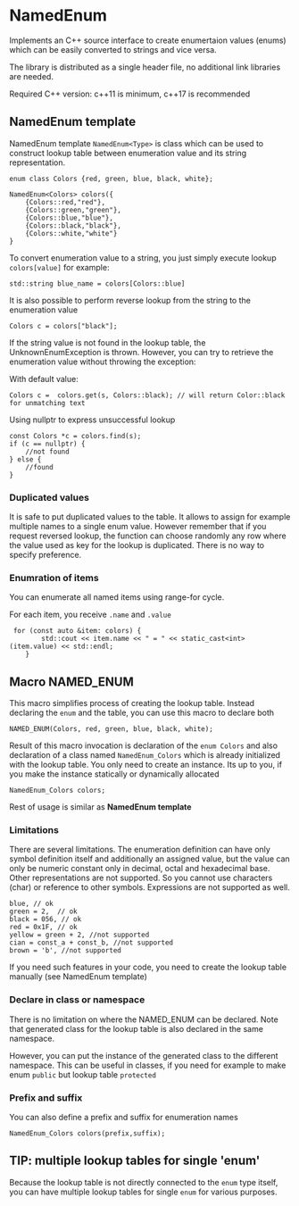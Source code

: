 # NamedEnum 

Implements an C++ source interface to create enumertaion values (enums) which can 
be easily converted to strings and vice versa.


The library is distributed as a single header file, no additional link libraries are needed.

Required C++ version: c++11 is minimum, c++17 is recommended

## NamedEnum template

NamedEnum template `NamedEnum<Type>` is class which can be used to construct lookup
table between enumeration value and its string representation.

```
enum class Colors {red, green, blue, black, white};

NamedEnum<Colors> colors({
    {Colors::red,"red"},
    {Colors::green,"green"},
    {Colors::blue,"blue"},
    {Colors::black,"black"},    
    {Colors::white,"white"}
}
```

To convert enumeration value to a string, you just simply execute lookup `colors[value]` for example:

```
std::string blue_name = colors[Colors::blue]
```

It is also possible to perform reverse lookup from the string to the enumeration value

```
Colors c = colors["black"];
```

If the string value is not found in the lookup table, the UnknownEnumException is thrown. However, you can try to retrieve the enumeration value without throwing the exception:


With default value:

```
Colors c =  colors.get(s, Colors::black); // will return Color::black for unmatching text
```

Using nullptr to express unsuccessful lookup

```
const Colors *c = colors.find(s);
if (c == nullptr) {
    //not found
} else {
    //found
}
```

### Duplicated values

It is safe to put duplicated values to the table. It allows to assign for example
multiple names to a single enum value. However remember that if you request
reversed lookup, the function can choose randomly any row where the value
used as key for the lookup is duplicated. There is no way to specify preference.


### Enumration of items

You can enumerate all named items using range-for cycle.

For each item, you receive `.name` and `.value`

```
 for (const auto &item: colors) {
        std::cout << item.name << " = " << static_cast<int>(item.value) << std::endl;
    }
```


## Macro NAMED_ENUM

This macro simplifies process of creating the lookup table. Instead declaring the
`enum` and the table, you can use this macro to declare both

```
NAMED_ENUM(Colors, red, green, blue, black, white);
```

Result of this macro invocation is declaration of the `enum Colors` and also declaration of a class named `NamedEnum_Colors` which is already initialized with the lookup table. You
only need to create an instance. Its up to you, if you make the instance statically or
dynamically allocated

```
NamedEnum_Colors colors;
```

Rest of usage is similar as **NamedEnum template**

### Limitations

There are several limitations. The enumeration definition can have only symbol definition
itself and additionally an assigned value, but the value can only be numeric constant only in decimal, octal and hexadecimal base. Other representations are not supported. So you cannot use characters (char) or reference to other symbols. Expressions are not supported as well.

```
blue, // ok
green = 2,  // ok
black = 056, // ok
red = 0x1F, // ok
yellow = green + 2, //not supported
cian = const_a + const_b, //not supported
brown = 'b', //not supported  
```

If you need such features in your code, you need to create the lookup table manually (see NamedEnum template)

### Declare in class or namespace

There is no limitation on where the NAMED_ENUM can be declared. Note that generated class for the lookup table is also declared in the same namespace.

However, you can put the instance of the generated class to the different namespace. This can be useful in classes, if you need for example to make enum `public` but lookup table `protected`


### Prefix and suffix

You can also define a prefix and suffix for enumeration names

```
NamedEnum_Colors colors(prefix,suffix);
```

## TIP: multiple lookup tables for single 'enum'

Because the lookup table is not directly connected to the `enum` type itself, you can
have multiple lookup tables for single `enum` for various purposes.

